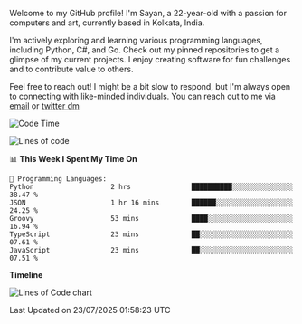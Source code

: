 Welcome to my GitHub profile! I'm Sayan, a 22-year-old with a passion for computers and art, currently based in Kolkata, India.

I'm actively exploring and learning various programming languages, including Python, C#, and Go. Check out my pinned repositories to get a glimpse of my current projects. I enjoy creating software for fun challenges and to contribute value to others.

Feel free to reach out! I might be a bit slow to respond, but I'm always open to connecting with like-minded individuals. You can reach out to me via [email](mailto:me@sayanbiswas.in) or [twitter dm](https://twitter.com/TheDankDel)

<!--START_SECTION:waka-->
![Code Time](http://img.shields.io/badge/Code%20Time-2%2C304%20hrs%2055%20mins-blue)

![Lines of code](https://img.shields.io/badge/From%20Hello%20World%20I%27ve%20Written-12.8%20million%20lines%20of%20code-blue)

📊 **This Week I Spent My Time On** 

```text
💬 Programming Languages: 
Python                   2 hrs               ██████████░░░░░░░░░░░░░░░   38.47 % 
JSON                     1 hr 16 mins        ██████░░░░░░░░░░░░░░░░░░░   24.25 % 
Groovy                   53 mins             ████░░░░░░░░░░░░░░░░░░░░░   16.94 % 
TypeScript               23 mins             ██░░░░░░░░░░░░░░░░░░░░░░░   07.61 % 
JavaScript               23 mins             ██░░░░░░░░░░░░░░░░░░░░░░░   07.51 % 
```

**Timeline**

![Lines of Code chart](https://raw.githubusercontent.com/Dank-del/Dank-del/main/assets/bar_graph.png)


 Last Updated on 23/07/2025 01:58:23 UTC
<!--END_SECTION:waka-->
